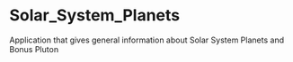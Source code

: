# Solar_System_Planets

Application that gives general information about Solar System Planets and Bonus Pluton

